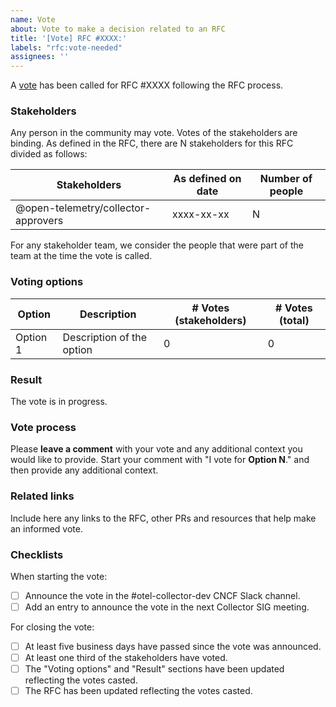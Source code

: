 ```yaml
---
name: Vote
about: Vote to make a decision related to an RFC 
title: '[Vote] RFC #XXXX:'
labels: "rfc:vote-needed"
assignees: ''
---
```


A [vote](https://github.com/open-telemetry/opentelemetry-collector/blob/main/docs/rfcs/README.md#voting) has been called for RFC #XXXX following the RFC process.

### Stakeholders

Any person in the community may vote. Votes of the stakeholders are binding. As defined in the RFC, there are N stakeholders for this RFC divided as follows:

| Stakeholders                        | As defined on date | Number of people |
|-------------------------------------|--------------------|------------------|
| @open-telemetry/collector-approvers | xxxx-xx-xx         | N                |

<!--Add additional rows if there are additional stakeholders for the RFC-->

For any stakeholder team, we consider the people that were part of the team at the time the vote is called.

### Voting options

| Option | Description | # Votes (stakeholders) | # Votes (total) |
|--------|-------------|------------------------|-----------------|
| Option 1 | Description of the option | 0 | 0 |

<!--Add additional rows if there are additional options for the RFC-->

### Result

The vote is in progress.

<!--Uncomment the sentence below when the vote has been closed and the result is known.-->
<!--The vote has been closed. X stakeholders voted out of a total of Y. **Option N** has been selected with Z votes from the stakeholders.-->

### Vote process

Please **leave a comment** with your vote and any additional context you would like to provide.
Start your comment with "I vote for **Option N**." and then provide any additional context.

### Related links

Include here any links to the RFC, other PRs and resources that help make an informed vote.

### Checklists

When starting the vote:

- [ ] Announce the vote in the #otel-collector-dev CNCF Slack channel.
- [ ] Add an entry to announce the vote in the next Collector SIG meeting.

For closing the vote:

- [ ] At least five business days have passed since the vote was announced.
- [ ] At least one third of the stakeholders have voted.
- [ ] The "Voting options" and "Result" sections have been updated reflecting the votes casted.
- [ ] The RFC has been updated reflecting the votes casted.
